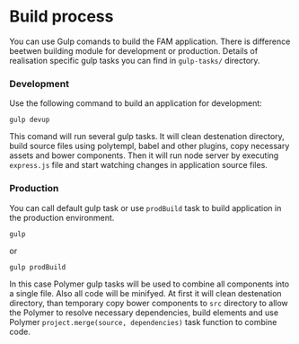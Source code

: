 # Build process

You can use Gulp comands to build the FAM application. There is difference beetwen building module for development or production. Details of realisation specific gulp tasks you can find in `gulp-tasks/` directory.

### Development

Use the following command to build an application for development:

```text
gulp devup
```

This comand will run several gulp tasks. It will clean destenation directory,  build source files using polytempl, babel and other plugins, copy necessary assets and bower components. Then it will run node server by executing `express.js` file and start watching changes in application source files.

### Production

You can call default gulp task or use `prodBuild` task to build application in the production environment. 

```text
gulp 
```

or

```text
gulp prodBuild
```

In this case  Polymer gulp tasks will be used to combine all components into a single file. Also all code will be minifyed. At first it will clean destenation directory, than temporary copy bower components  to `src` directory to allow the Polymer to resolve necessary dependencies, build elements and use Polymer `project.merge(source, dependencies)` task function to combine code.

